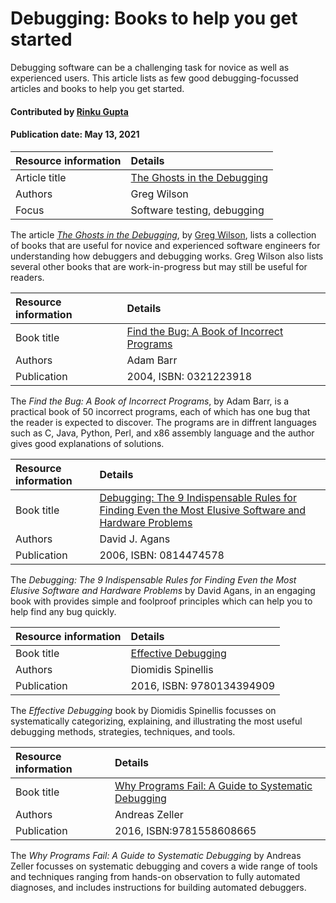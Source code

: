 # Debugging: Books to help you get started
<!--deck text start-->
Debugging software can be a challenging task for novice as well as experienced users. This article lists as few good debugging-focussed articles and books to help you get started.
<!--deck text end-->

#### Contributed by [Rinku Gupta](https://github.com/rinkug)
#### Publication date:  May 13, 2021


Resource information | Details 
:--- | :--- 
Article title | [The Ghosts in the Debugging](https://third-bit.com/2021/03/27/ghosts-in-debugging/)
Authors | Greg Wilson	
Focus | Software testing, debugging

The article *[The Ghosts in the Debugging](https://third-bit.com/2021/03/27/ghosts-in-debugging/)*, by [Greg Wilson](https://third-bit.com/), lists a collection of books that are useful for novice and experienced software engineers for understanding how debuggers and debugging works. Greg Wilson also lists several other books that are work-in-progress but may still be useful for readers. 


Resource information | Details 
:--- | :--- 
Book title | [Find the Bug: A Book of Incorrect Programs](https://www.oreilly.com/library/view/find-the-bug/0321223918/)
Authors | Adam Barr
Publication | 2004, ISBN: 0321223918

The *Find the Bug: A Book of Incorrect Programs*, by Adam Barr, is a practical book of 50 incorrect programs, each of which has one bug that the reader is expected to discover. The programs are in diffrent languages such as C, Java, Python, Perl, and x86 assembly language and the author gives good explanations of solutions.

Resource information | Details 
:--- | :--- 
Book title | [Debugging: The 9 Indispensable Rules for Finding Even the Most Elusive Software and Hardware Problems](https://www.harpercollins.co.nz/9780814426784/debugging/)
Authors | David J. Agans
Publication | 2006, ISBN: 0814474578

The *Debugging: The 9 Indispensable Rules for Finding Even the Most Elusive Software and Hardware Problems* by David Agans, in an engaging book with provides simple and foolproof principles which can help you to help find any bug quickly. 

Resource information | Details 
:--- | :--- 
Book title | [Effective Debugging](https://www.oreilly.com/library/view/effective-debugging-66/9780134394909/)
Authors | Diomidis Spinellis
Publication | 2016, ISBN: 9780134394909

The *Effective Debugging* book by Diomidis Spinellis focusses on systematically categorizing, explaining, and illustrating the most useful debugging methods, strategies, techniques, and tools.

Resource information | Details 
:--- | :--- 
Book title | [Why Programs Fail: A Guide to Systematic Debugging](https://linkinghub.elsevier.com/retrieve/pii/B9781558608665X50000)
Authors | Andreas Zeller
Publication | 2016, ISBN:9781558608665

The *Why Programs Fail: A Guide to Systematic Debugging* by Andreas Zeller focusses on systematic debugging and covers a wide range of tools and techniques ranging from hands-on observation to fully automated diagnoses, and includes instructions for building automated debuggers.

<!---
Publish: preview
Topics: testing, debugging
Pinned: no
RSS update: 2021-05-15
--->
